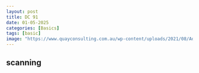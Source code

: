 ```yaml
---
layout: post
title: DC 91
date: 01-05-2025
categories: [Basics]
tags: [basic]
image: "https://www.quayconsulting.com.au/wp-content/uploads/2021/08/AdobeStock_55989590_940x450.jpg"
---
```


## scanning
